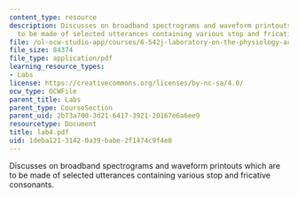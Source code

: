 ```yaml
---
content_type: resource
description: Discusses on broadband spectrograms and waveform printouts which are
  to be made of selected utterances containing various stop and fricative consonants.
file: /ol-ocw-studio-app/courses/6-542j-laboratory-on-the-physiology-acoustics-and-perception-of-speech-fall-2005/1deba12131420a39babe2f1474c9f4e8_lab4.pdf
file_size: 84374
file_type: application/pdf
learning_resource_types:
- Labs
license: https://creativecommons.org/licenses/by-nc-sa/4.0/
ocw_type: OCWFile
parent_title: Labs
parent_type: CourseSection
parent_uid: 2b73a700-3d21-6417-3921-20167e6a6ee9
resourcetype: Document
title: lab4.pdf
uid: 1deba121-3142-0a39-babe-2f1474c9f4e8
---
```

Discusses on broadband spectrograms and waveform printouts which are to be made of selected utterances containing various stop and fricative consonants.